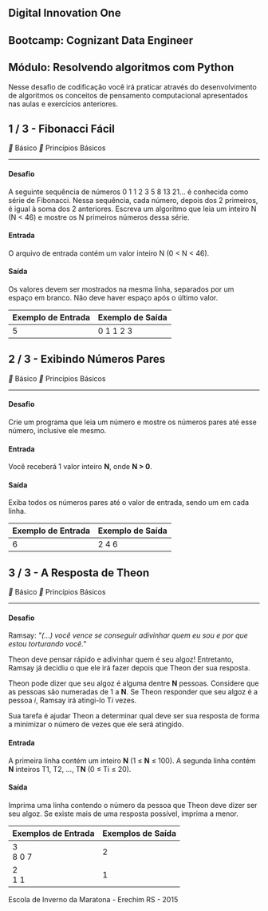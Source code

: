 ## Digital Innovation One

## Bootcamp: Cognizant Data Engineer

## Módulo: Resolvendo algoritmos com Python

Nesse desafio de codificação você irá praticar através do desenvolvimento de algoritmos os conceitos de pensamento computacional apresentados nas aulas e exercícios anteriores.


## 1 / 3 - Fibonacci Fácil

** Básico		** Princípios Básicos

------

#### Desafio

A seguinte sequência de números 0 1 1 2 3 5 8 13 21... é conhecida como série de Fibonacci. Nessa sequência, cada número, depois dos 2 primeiros, é igual à soma dos 2 anteriores. Escreva um algoritmo que leia um inteiro N (N < 46) e mostre os N primeiros números dessa série.

#### Entrada

O arquivo de entrada contém um valor inteiro N (0 < N < 46).

#### Saída

Os valores devem ser mostrados na mesma linha, separados por um espaço em branco. Não deve haver espaço após o último valor.

| Exemplo de Entrada | Exemplo de Saída |
| ------------------ | ---------------- |
| 5                  | 0 1 1 2 3        |

##### 

## 2 / 3 - Exibindo Números Pares

** Básico		** Princípios Básicos

------

#### Desafio

Crie um programa que leia um número e mostre os números pares até esse número, inclusive ele mesmo.

#### Entrada

Você receberá 1 valor inteiro **N**, onde **N > 0**.

#### Saída

Exiba todos os números pares até o valor de entrada, sendo um em cada linha. 

| Exemplo de Entrada | Exemplo de Saída |
| ------------------ | ---------------- |
| 6                  | 2 4 6            |

## 3 / 3 - A Resposta de Theon

** Básico		** Princípios Básicos

------

#### Desafio

Ramsay: *"(...) você vence se conseguir adivinhar quem eu sou e por que estou torturando você."*

Theon deve pensar rápido e adivinhar quem é seu algoz! Entretanto, Ramsay já decidiu o que ele irá fazer depois que Theon der sua resposta.

Theon pode dizer que seu algoz é alguma dentre **N** pessoas. Considere que as pessoas são numeradas de 1 a **N**. Se Theon responder que seu algoz é a pessoa *i*, Ramsay irá atingi-lo T*i* vezes.

Sua tarefa é ajudar Theon a determinar qual deve ser sua resposta de forma a minimizar o número de vezes que ele será atingido.

#### Entrada

A primeira linha contém um inteiro **N** (1 ≤ **N** ≤ 100). A segunda linha contém **N** inteiros T1, T2, ..., T**N** (0 ≤ Ti ≤ 20).

#### Saída

Imprima uma linha contendo o número da pessoa que Theon deve dizer ser seu algoz. Se existe mais de uma resposta possível, imprima a menor.

| Exemplos de Entrada | Exemplos de Saída |
| ------------------- | ----------------- |
| 3<br />8 0 7        | 2                 |
| 2<br />1 1          | 1                 |

Escola de Inverno da Maratona - Erechim RS - 2015
